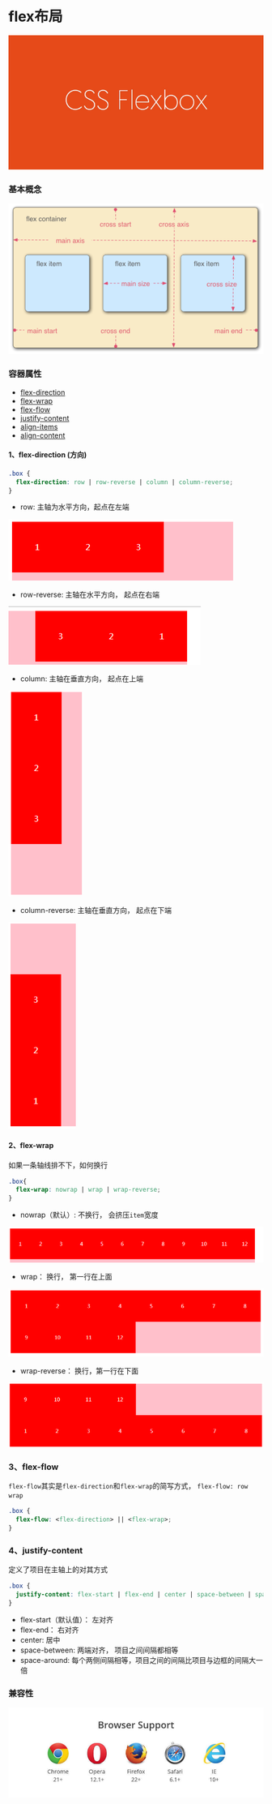 # flex布局

![](/assets/5a7d00514af1e464221c677c15e8e990.png)

### 基本概念

![](/assets/3791e575c48b3698be6a94ae1dbff79d.png)

### 容器属性

* [flex-direction](#flex-direction)
* [flex-wrap](#flex-wrap)
* [flex-flow](#flex-flow)
* [justify-content](#justify-content)
* [align-items](#align-items)
* [align-content](#align-content)

<a name="flex-direction"></a>
#### 1、flex-direction (方向)

```css
.box {
  flex-direction: row | row-reverse | column | column-reverse;
}
```
* row: 主轴为水平方向，起点在左端

![](/assets/企业微信截图_15324859183170.png)

* row-reverse:  主轴在水平方向， 起点在右端

![](/assets/企业微信截图_15324859699106.png)

* column: 主轴在垂直方向， 起点在上端

![](/assets/企业微信截图_15324860154034.png)

* column-reverse: 主轴在垂直方向， 起点在下端

![](/assets/企业微信截图_15324860251421.png)

<a name="flex-wrap"></a>
#### 2、flex-wrap

如果一条轴线排不下，如何换行

```css
.box{
  flex-wrap: nowrap | wrap | wrap-reverse;
}
```

* nowrap（默认）: 不换行， 会挤压`item`宽度

![](/assets/企业微信截图_1532486704653.png)

* wrap： 换行， 第一行在上面

![](/assets/企业微信截图_15324867271595.png)

* wrap-reverse： 换行，第一行在下面

![](/assets/企业微信截图_15324868257680.png)

<a name="flex-flow"></a>
### 3、flex-flow
`flex-flow`其实是`flex-direction`和`flex-wrap`的简写方式， `flex-flow: row wrap`

```css
.box {
  flex-flow: <flex-direction> || <flex-wrap>;
}
```
<a name="justify-content"></a>
### 4、justify-content
定义了项目在主轴上的对其方式

```css
.box {
  justify-content: flex-start | flex-end | center | space-between | space-around;
}
```

* flex-start（默认值）： 左对齐
* flex-end： 右对齐
* center: 居中
* space-between: 两端对齐， 项目之间间隔都相等
* space-around: 每个两侧间隔相等，项目之间的间隔比项目与边框的间隔大一倍

### 兼容性

![](/assets/8712d713c7d0b884a5cb9770efc422b4.jpg)


